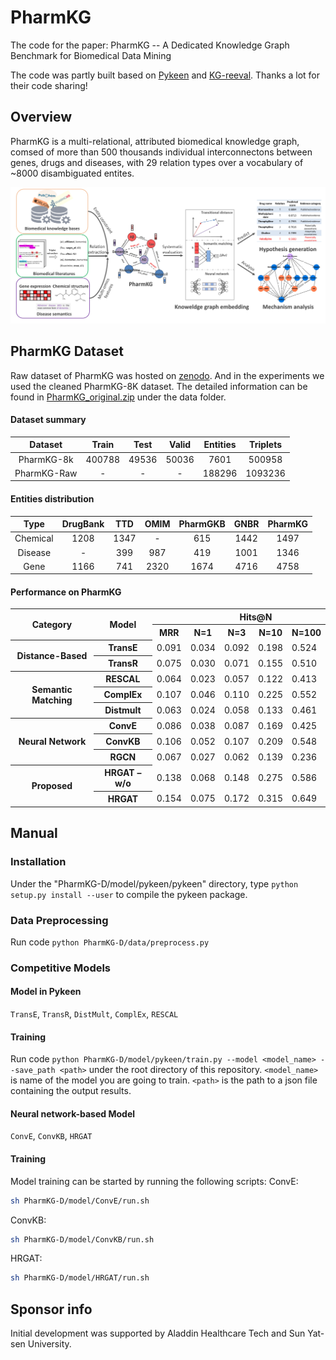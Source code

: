# PharmKG

The code for the paper: PharmKG -- A Dedicated Knowledge Graph Benchmark for Biomedical Data Mining

The code was partly built based on [Pykeen](https://github.com/pykeen/pykeen) and [KG-reeval](https://github.com/svjan5/kg-reeval). Thanks a lot for their code sharing!

## Overview
PharmKG is a multi-relational, attributed biomedical knowledge graph, comsed of more than 500 thousands individual interconnectons between genes, drugs and diseases, with 29 relation types over a vocabulary of ~8000 disambiguated entites.

![PharmKG](img/pharmkg.jpg)
<!-- ### (Result) -->


## PharmKG Dataset

Raw dataset of PharmKG was hosted on [zenodo](https://zenodo.org/record/4077338).
And in the experiments we used the cleaned PharmKG-8K dataset. The detailed information can be found in [PharmKG_original.zip](https://github.com/mindrank-ai/PharmKG-D/blob/master/data/PharmKG_original.zip) under the data folder.

#### Dataset summary
|Dataset|Train|Test|Valid|Entities|Triplets|
|:-:|:-:|:-:|:-:|:-:|:-:|
|PharmKG-8k|400788|49536|50036|7601|500958|
|PharmKG-Raw|-|-|-|188296|1093236|

#### Entities distribution
|Type|DrugBank|TTD|OMIM|PharmGKB|GNBR|PharmKG|
|:-:|:-:|:-:|:-:|:-:|:-:|:-:|
|Chemical|1208|1347|-|615|1442|1497|
|Disease|-|399|987|419|1001|1346|
|Gene|1166|741|2320|1674|4716|4758|

#### Performance on PharmKG
<table>
   <tr>
      <th rowspan="2">Category</td>
      <th rowspan="2">Model</td>
      <td></td>
      <th colspan="5">Hits@N</td>
   </tr>
   <tr>
      <th>MRR</td>
      <th>N=1</td>
      <th>N=3</td>
      <th>N=10</td>
      <th>N=100</td>
   </tr>
   <tr>
      <th rowspan="2">Distance-Based</td>
      <th>TransE</td>
      <td>0.091</td>
      <td>0.034</td>
      <td>0.092</td>
      <td>0.198</td>
      <td>0.524</td>
   </tr>
   <tr>
      <th>TransR</td>
      <td>0.075</td>
      <td>0.030</td>
      <td>0.071</td>
      <td>0.155</td>
      <td>0.510</td>
   </tr>
   <tr>
      <th rowspan="3">Semantic Matching</td>
      <th>RESCAL</td>
      <td>0.064</td>
      <td>0.023</td>
      <td>0.057</td>
      <td>0.122</td>
      <td>0.413</td>
   </tr>
   <tr>
      <th>ComplEx</td>
      <td>0.107</td>
      <td>0.046</td>
      <td>0.110</td>
      <td>0.225</td>
      <td>0.552</td>
   </tr>
   <tr>
      <th>Distmult</td>
      <td>0.063</td>
      <td>0.024</td>
      <td>0.058</td>
      <td>0.133</td>
      <td>0.461</td>
   </tr>
   <tr>
      <th rowspan="3">Neural Network</td>
      <th>ConvE</td>
      <td>0.086</td>
      <td>0.038</td>
      <td>0.087</td>
      <td>0.169</td>
      <td>0.425</td>
   </tr>
   <tr>
      <th>ConvKB</td>
      <td>0.106</td>
      <td>0.052</td>
      <td>0.107</td>
      <td>0.209</td>
      <td>0.548</td>
   </tr>
   <tr>
      <th>RGCN</td>
      <td>0.067</td>
      <td>0.027</td>
      <td>0.062</td>
      <td>0.139</td>
      <td>0.236</td>
   </tr>
   <tr>
      <th rowspan="2">Proposed</td>
      <th>HRGAT –w/o</td>
      <td>0.138</td>
      <td>0.068</td>
      <td>0.148</td>
      <td>0.275</td>
      <td>0.586</td>
   </tr>
   <tr>
      <th>HRGAT</td>
      <td>0.154</td>
      <td>0.075</td>
      <td>0.172</td>
      <td>0.315</td>
      <td>0.649</td>
   </tr>
</table>

## Manual
### Installation

Under the "PharmKG-D/model/pykeen/pykeen" directory, type `python setup.py install --user` to compile the pykeen package.

### Data Preprocessing

Run code `python PharmKG-D/data/preprocess.py`


### Competitive Models
#### Model in Pykeen

`TransE`, `TransR`, `DistMult`, `ComplEx`, `RESCAL`

#### Training

Run code `python PharmKG-D/model/pykeen/train.py --model <model_name> --save_path <path>` under the root directory of this repository.  `<model_name>` is name of the model you are going to train. `<path>` is the path to a json file containing the output results.

#### Neural network-based Model

`ConvE`, `ConvKB`, `HRGAT`

#### Training
Model training can be started by running the following scripts:
ConvE:
```sh
sh PharmKG-D/model/ConvE/run.sh
```
ConvKB:
```sh
sh PharmKG-D/model/ConvKB/run.sh
```
HRGAT:
```sh
sh PharmKG-D/model/HRGAT/run.sh
```

<!-- ### Hyperparameter Optimization

We used default hyperparameters in package `pykeen`. If you want to try , please modify the hyperparameters in file `PharmK-D/model/pykeen/train.py`.  -->


## Sponsor info
Initial development was supported by Aladdin Healthcare Tech and Sun Yat-sen University.

